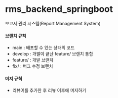 # rms_backend_springboot

보고서 관리 시스템(Report Management System)


#### 브랜치 규칙

+ main : 배포할 수 있는 상태의 코드 
+ develop : 개발이 끝난 feature/ 브랜치 통합
+ feature/ : 개발 브랜치
+ fix/ : 버그 수정 브랜치

#### 머지 규칙

+ 리뷰어를 추가한 후 리뷰 이후에 머지하기
